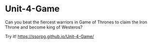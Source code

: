 # Unit-4-Game
Can you beat the fiercest warriors in Game of Thrones to claim the Iron Throne and become king of Westeros?

Try it! https://ssorpg.github.io/Unit-4-Game/
